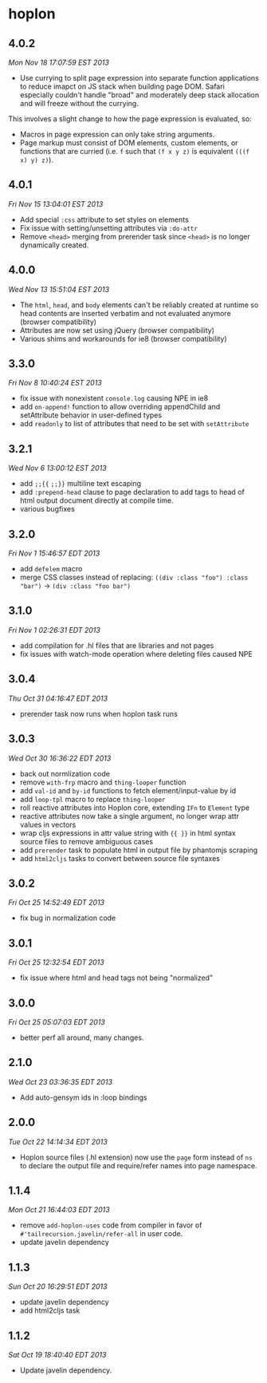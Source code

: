 # hoplon

## 4.0.2

*Mon Nov 18 17:07:59 EST 2013*

* Use currying to split page expression into separate function applications to
  reduce imapct on JS stack when building page DOM. Safari especially couldn't
  handle "broad" and moderately deep stack allocation and will freeze without
  the currying.

This involves a slight change to how the page expression is evaluated, so:

* Macros in page expression can only take string arguments.
* Page markup must consist of DOM elements, custom elements, or functions that
  are curried (i.e. `f` such that `(f x y z)` is equivalent `(((f x) y) z)`).

## 4.0.1

*Fri Nov 15 13:04:01 EST 2013*

* Add special `:css` attribute to set styles on elements
* Fix issue with setting/unsetting attributes via `:do-attr`
* Remove `<head>` merging from prerender task since `<head>` is no longer
  dynamically created.

## 4.0.0

*Wed Nov 13 15:51:04 EST 2013*

* The `html`, `head`, and `body` elements can't be reliably created at runtime
  so head contents are inserted verbatim and not evaluated anymore (browser
  compatibility)
* Attributes are now set using jQuery (browser compatibility)
* Various shims and workarounds for ie8 (browser compatibility)

## 3.3.0

*Fri Nov  8 10:40:24 EST 2013*

* fix issue with nonexistent `console.log` causing NPE in ie8
* add `on-append!` function to allow overriding appendChild and setAttribute
  behavior in user-defined types
* add `readonly` to list of attributes that need to be set with `setAttribute`

## 3.2.1

*Wed Nov  6 13:00:12 EST 2013*

* add `;;{{` `;;}}` multiline text escaping
* add `:prepend-head` clause to page declaration to add tags to head of html
  output document directly at compile time.
* various bugfixes

## 3.2.0

*Fri Nov  1 15:46:57 EDT 2013*

* add `defelem` macro
* merge CSS classes instead of replacing: `((div :class "foo") :class "bar")`
  &rarr; `(div :class "foo bar")`

## 3.1.0

*Fri Nov  1 02:26:31 EDT 2013*

* add compilation for .hl files that are libraries and not pages
* fix issues with watch-mode operation where deleting files caused NPE

## 3.0.4

*Thu Oct 31 04:16:47 EDT 2013*

* prerender task now runs when hoplon task runs

## 3.0.3

*Wed Oct 30 16:36:22 EDT 2013*

* back out normlization code
* remove `with-frp` macro and `thing-looper` function
* add `val-id` and `by-id` functions to fetch element/input-value by id
* add `loop-tpl` macro to replace `thing-looper`
* roll reactive attributes into Hoplon core, extending `IFn` to `Element` type
* reactive attributes now take a single argument, no longer wrap attr values
  in vectors
* wrap cljs expressions in attr value string with `{{ }}` in html syntax source
  files to remove ambiguous cases
* add `prerender` task to populate html in output file by phantomjs scraping
* add `html2cljs` tasks to convert between source file syntaxes

## 3.0.2

*Fri Oct 25 14:52:49 EDT 2013*

* fix bug in normalization code

## 3.0.1

*Fri Oct 25 12:32:54 EDT 2013*

* fix issue where html and head tags not being "normalized"

## 3.0.0

*Fri Oct 25 05:07:03 EDT 2013*

* better perf all around, many changes.

## 2.1.0

*Wed Oct 23 03:36:35 EDT 2013*

* Add auto-gensym ids in :loop bindings

## 2.0.0

*Tue Oct 22 14:14:34 EDT 2013*

* Hoplon source files (.hl extension) now use the `page` form instead of `ns`
  to declare the output file and require/refer names into page namespace.

## 1.1.4

*Mon Oct 21 16:44:03 EDT 2013*

* remove `add-hoplon-uses` code from compiler in favor of
  `#'tailrecursion.javelin/refer-all` in user code.
* update javelin dependency

## 1.1.3

*Sun Oct 20 16:29:51 EDT 2013*

* update javelin dependency
* add html2cljs task

## 1.1.2

*Sat Oct 19 18:40:40 EDT 2013*

* Update javelin dependency.
